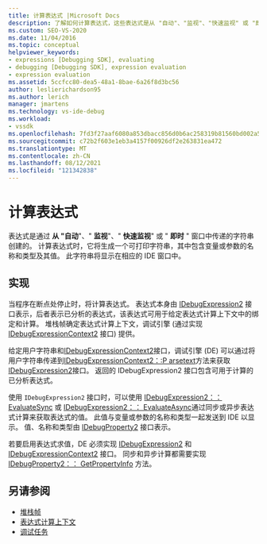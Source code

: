 ```yaml
---
title: 计算表达式 |Microsoft Docs
description: 了解如何计算表达式，这些表达式是从 "自动"、"监视"、"快速监视" 或 "即时" 窗口中传递的字符串创建的。
ms.custom: SEO-VS-2020
ms.date: 11/04/2016
ms.topic: conceptual
helpviewer_keywords:
- expressions [Debugging SDK], evaluating
- debugging [Debugging SDK], expression evaluation
- expression evaluation
ms.assetid: 5ccfcc80-dea5-48a1-8bae-6a26f8d3bc56
author: leslierichardson95
ms.author: lerich
manager: jmartens
ms.technology: vs-ide-debug
ms.workload:
- vssdk
ms.openlocfilehash: 7fd3f27aaf6080a853dbacc856d0b6ac258319b81560bd002a5b562ecef6a7dc
ms.sourcegitcommit: c72b2f603e1eb3a4157f00926df2e263831ea472
ms.translationtype: MT
ms.contentlocale: zh-CN
ms.lasthandoff: 08/12/2021
ms.locfileid: "121342838"
---
```

# <a name="evaluate-expressions"></a>计算表达式
表达式是通过 **从 "自动**"、" **监视**"、" **快速监视**" 或 " **即时** " 窗口中传递的字符串创建的。 计算表达式时，它将生成一个可打印字符串，其中包含变量或参数的名称和类型及其值。 此字符串将显示在相应的 IDE 窗口中。

## <a name="implementation"></a>实现
 当程序在断点处停止时，将计算表达式。 表达式本身由 [IDebugExpression2](../../extensibility/debugger/reference/idebugexpression2.md) 接口表示，后者表示已分析的表达式，该表达式可用于给定表达式计算上下文中的绑定和计算。 堆栈帧确定表达式计算上下文，调试引擎 (通过实现 [IDebugExpressionContext2](../../extensibility/debugger/reference/idebugexpressioncontext2.md) 接口) 提供。

 给定用户字符串和[IDebugExpressionContext2](../../extensibility/debugger/reference/idebugexpressioncontext2.md)接口，调试引擎 (DE) 可以通过将用户字符串传递到[IDebugExpressionContext2：:P arsetext](../../extensibility/debugger/reference/idebugexpressioncontext2-parsetext.md)方法来获取[IDebugExpression2](../../extensibility/debugger/reference/idebugexpression2.md)接口。 返回的 IDebugExpression2 接口包含可用于计算的已分析表达式。

 使用 `IDebugExpression2` 接口时，可以使用 [IDebugExpression2：： EvaluateSync](../../extensibility/debugger/reference/idebugexpression2-evaluatesync.md) 或 [IDebugExpression2：： EvaluateAsync](../../extensibility/debugger/reference/idebugexpression2-evaluateasync.md)通过同步或异步表达式计算来获取表达式的值。 此值与变量或参数的名称和类型一起发送到 IDE 以显示。 值、名称和类型由 [IDebugProperty2](../../extensibility/debugger/reference/idebugproperty2.md) 接口表示。

 若要启用表达式求值，DE 必须实现 [IDebugExpression2](../../extensibility/debugger/reference/idebugexpression2.md) 和 [IDebugExpressionContext2](../../extensibility/debugger/reference/idebugexpressioncontext2.md) 接口。 同步和异步计算都需要实现 [IDebugProperty2：： GetPropertyInfo](../../extensibility/debugger/reference/idebugproperty2-getpropertyinfo.md) 方法。

## <a name="see-also"></a>另请参阅
- [堆栈帧](../../extensibility/debugger/stack-frames.md)
- [表达式计算上下文](../../extensibility/debugger/expression-evaluation-context.md)
- [调试任务](../../extensibility/debugger/debugging-tasks.md)
